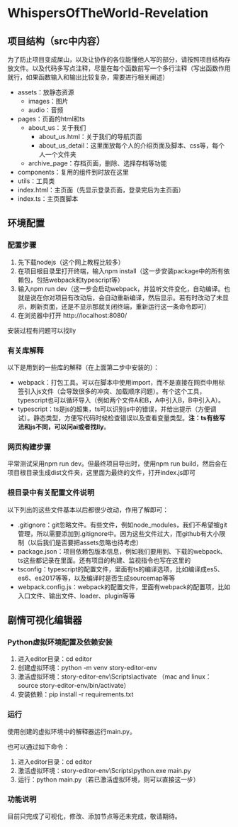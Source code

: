 # WhispersOfTheWorld-Revelation

## 项目结构（src中内容）

为了防止项目变成屎山，以及让协作的各位能懂他人写的部分，请按照项目结构存放文件。以及代码多写点注释，尽量在每个函数前写一个多行注释（写出函数作用就行，如果函数输入和输出比较复杂，需要进行相关阐述）

* assets：放静态资源
  * images：图片
  * audio：音频
* pages：页面的html和ts
  * about\_us：关于我们
    * about\_us.html：关于我们的导航页面
    * about\_us\_detail：这里面放每个人的介绍页面及脚本、css等，每个人一个文件夹
  * archive\_page：存档页面，删除、选择存档等功能
* components：复用的组件到时放在这里
* utils：工具类
* index.html：主页面（先显示登录页面，登录完后为主页面）
* index.ts：主页面脚本

## 环境配置

### 配置步骤

1. 先下载nodejs（这个网上教程比较多）
2. 在项目根目录里打开终端，输入npm install（这一步安装package中的所有依赖包，包括webpack和typescript等）
3. 输入npm run dev（这一步会启动webpack，并监听文件变化，自动编译。也就是说在你对项目有改动后，会自动重新编译，然后显示。若有时改动了未显示，刷新页面，还是不显示那就关闭终端，重新运行这一条命令即可）
4. 在浏览器中打开 http://localhost:8080/

安装过程有问题可以找lly

### 有关库解释

以下是用到的一些库的解释（在上面第二步中安装的）：

* webpack：打包工具。可以在脚本中使用import，而不是直接在网页中用标签引入js文件（会导致很多的冲突、加载顺序问题）。有个这个工具，typescript也可以循环导入（例如两个文件A和B，A中引入B，B中引入A）。
* typescript：ts是js的超集，ts可以识别js中的错误，并给出提示（方便调试）。静态类型，方便写代码时候检查错误以及查看变量类型。**注：ts有些写法和js不同，可以问ai或者找lly**。

### 网页构建步骤

平常测试采用npm run dev。但最终项目导出时，使用npm run build，然后会在项目根目录生成dist文件夹，这里面为最终的文件，打开index.js即可

### 根目录中有关配置文件说明

以下列出的这些文件基本以后都很少改动，作用了解即可：

* .gitignore：git忽略文件。有些文件，例如node_modules，我们不希望被git管理，所以需要添加到.gitignore中。因为这些文件过大，而github有大小限制（以后我们是否要把assets忽略也待考虑）
* package.json：项目依赖包版本信息，例如我们要用到、下载的webpack、ts这些都记录在里面。还有项目的构建、监视指令也写在这里的
* tsconfig：typescript的配置文件，里面有ts的编译选项，比如编译成es5、es6、es2017等等，以及编译时是否生成sourcemap等等
* webpack.config.js：webpack的配置文件，里面有webpack的配置项，比如入口文件、输出文件、loader、plugin等等

## 剧情可视化编辑器

### Python虚拟环境配置及依赖安装

1. 进入editor目录：cd editor
2. 创建虚拟环境：python -m venv story-editor-env
3. 激活虚拟环境：story-editor-env\Scripts\activate   （mac and linux：source story-editor-env/bin/activate）
4. 安装依赖：pip install -r requirements.txt

### 运行

使用创建的虚拟环境中的解释器运行main.py。

也可以通过如下命令：

1. 进入editor目录：cd editor
2. 激活虚拟环境：story-editor-env\Scripts\python.exe main.py
3. 运行：python main.py（若已激活虚拟环境，则可以直接这一步）

### 功能说明

目前只完成了可视化，修改、添加节点等还未完成，敬请期待。
